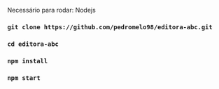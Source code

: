Necessário para rodar: Nodejs

### `git clone https://github.com/pedromelo98/editora-abc.git`

### `cd editora-abc`

### `npm install`

### `npm start`
